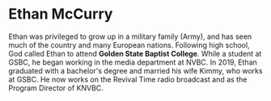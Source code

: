# Ethan McCurry

Ethan was privileged to grow up in a military family (Army), and has seen much of the country and many European nations. Following high school, God called Ethan to attend **Golden State Baptist College**. While a student at GSBC, he began working in the media department at NVBC. In 2019, Ethan graduated with a bachelor's degree and married his wife Kimmy, who works at GSBC. He now works on the Revival Time radio broadcast and as the Program Director of KNVBC.
